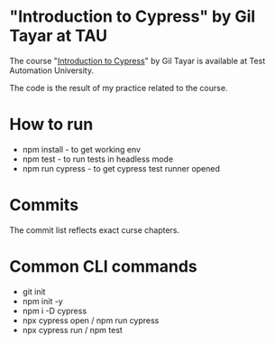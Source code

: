 
# "Introduction to Cypress" by Gil Tayar at TAU

The course "[Introduction to Cypress]((https://testautomationu.applitools.com/cypress-tutorial/).
)" by Gil Tayar is available at Test Automation University.

The code is the result of my practice related to the course.

# How to run
- npm install - to get working env
- npm test  - to run tests in headless mode
- npm run cypress - to get cypress test runner opened

# Commits
The commit list reflects exact curse chapters.

# Common CLI commands
- git init
- npm init -y
- npm i -D cypress
- npx cypress open / npm run cypress
- npx cypress run / npm test